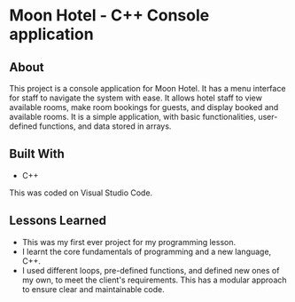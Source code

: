 # Moon Hotel - C++ Console application

## About
This project is a console application for Moon Hotel. It has a menu interface for staff to navigate the system with ease. It allows hotel staff to view available rooms, make room bookings for guests, and display booked and available rooms. It is a simple application, with basic functionalities, user-defined functions, and data stored in arrays. 

## Built With
* C++

This was coded on Visual Studio Code.

## Lessons Learned

* This was my first ever project for my programming lesson.
* I learnt the core fundamentals of programming and a new language, C++.
* I used different loops, pre-defined functions, and defined new ones of my own, to meet the client's requirements. This has a modular approach to ensure clear and maintainable code.
